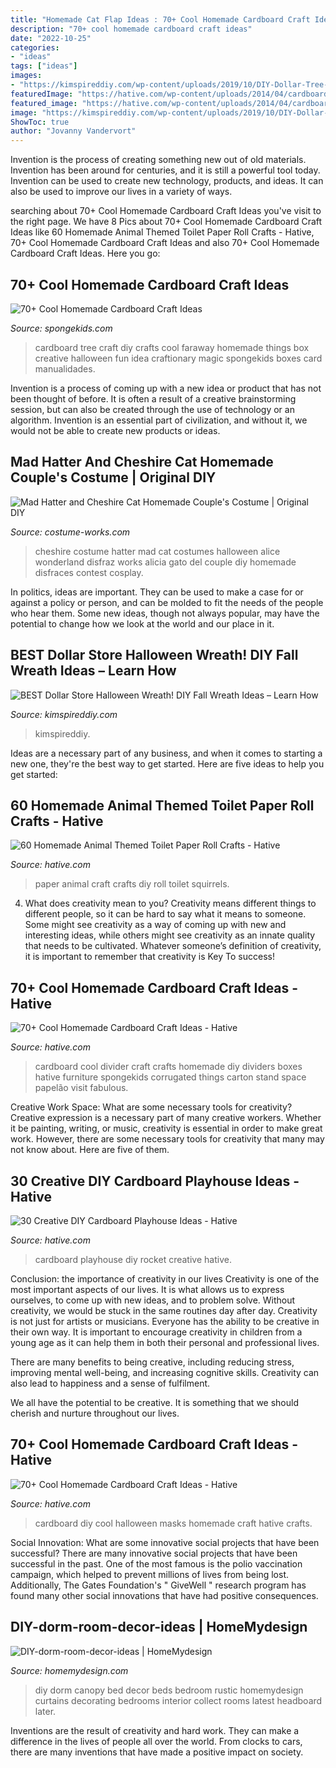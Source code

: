 ```yaml
---
title: "Homemade Cat Flap Ideas : 70+ Cool Homemade Cardboard Craft Ideas"
description: "70+ cool homemade cardboard craft ideas"
date: "2022-10-25"
categories:
- "ideas"
tags: ["ideas"]
images:
- "https://kimspireddiy.com/wp-content/uploads/2019/10/DIY-Dollar-Tree-Halloween-Cat-Wreath.jpg"
featuredImage: "https://hative.com/wp-content/uploads/2014/04/cardboard-crafts/11-diy-halloween-masks.jpg"
featured_image: "https://hative.com/wp-content/uploads/2014/04/cardboard-crafts/25-cardboard-room-divider.jpg"
image: "https://kimspireddiy.com/wp-content/uploads/2019/10/DIY-Dollar-Tree-Halloween-Cat-Wreath.jpg"
ShowToc: true
author: "Jovanny Vandervort"
---
```



Invention is the process of creating something new out of old materials. Invention has been around for centuries, and it is still a powerful tool today. Invention can be used to create new technology, products, and ideas. It can also be used to improve our lives in a variety of ways.

	

		
searching about 70+ Cool Homemade Cardboard Craft Ideas you've visit to the right page. We have 8 Pics about 70+ Cool Homemade Cardboard Craft Ideas like 60 Homemade Animal Themed Toilet Paper Roll Crafts - Hative, 70+ Cool Homemade Cardboard Craft Ideas and also 70+ Cool Homemade Cardboard Craft Ideas. Here you go:
		
    
## 70+ Cool Homemade Cardboard Craft Ideas

<img loading=lazy src="http://spongekids.com/wp-content/uploads/2014/04/cardboard-crafts/8-cardboard-faraway-tree.jpg" onerror="this.onerror=null;this.src='https://tse3.mm.bing.net/th?id=OIP.TVYu1wHsg8_a4nw5TLYsSAHaLV&amp;pid=15.1';" alt="70+ Cool Homemade Cardboard Craft Ideas">

_Source: spongekids.com_

>cardboard tree craft diy crafts cool faraway homemade things box creative halloween fun idea craftionary magic spongekids boxes card manualidades. 

	

Invention is a process of coming up with a new idea or product that has not been thought of before. It is often a result of a creative brainstorming session, but can also be created through the use of technology or an algorithm. Invention is an essential part of civilization, and without it, we would not be able to create new products or ideas.

    
## Mad Hatter And Cheshire Cat Homemade Couple&#039;s Costume | Original DIY

<img loading=lazy src="https://photos.costume-works.com/full/mad_hatter_and_cheshire_cat8.jpg" onerror="this.onerror=null;this.src='https://tse1.mm.bing.net/th?id=OIP.ugZQ3jGfNZ_cGdTcj0kI1gHaJ3&amp;pid=15.1';" alt="Mad Hatter and Cheshire Cat Homemade Couple&#039;s Costume | Original DIY">

_Source: costume-works.com_

>cheshire costume hatter mad cat costumes halloween alice wonderland disfraz works alicia gato del couple diy homemade disfraces contest cosplay. 

	

In politics, ideas are important. They can be used to make a case for or against a policy or person, and can be molded to fit the needs of the people who hear them. Some new ideas, though not always popular, may have the potential to change how we look at the world and our place in it.

    
## BEST Dollar Store Halloween Wreath! DIY Fall Wreath Ideas – Learn How

<img loading=lazy src="https://kimspireddiy.com/wp-content/uploads/2019/10/DIY-Dollar-Tree-Halloween-Cat-Wreath.jpg" onerror="this.onerror=null;this.src='https://tse3.mm.bing.net/th?id=OIP.CKMf0ty9QkrXDheYboGWLQHaLH&amp;pid=15.1';" alt="BEST Dollar Store Halloween Wreath! DIY Fall Wreath Ideas – Learn How">

_Source: kimspireddiy.com_

>kimspireddiy. 

	

Ideas are a necessary part of any business, and when it comes to starting a new one, they're the best way to get started. Here are five ideas to help you get started: 

    
## 60 Homemade Animal Themed Toilet Paper Roll Crafts - Hative

<img loading=lazy src="https://hative.com/wp-content/uploads/2014/03/animal-paper-roll-crafts/40-diy-squirrels-kid-craft.JPG" onerror="this.onerror=null;this.src='https://tse4.mm.bing.net/th?id=OIP.mH39mtjdQ5W2RW5_Sgt9HgHaFx&amp;pid=15.1';" alt="60 Homemade Animal Themed Toilet Paper Roll Crafts - Hative">

_Source: hative.com_

>paper animal craft crafts diy roll toilet squirrels. 

	

4. What does creativity mean to you?
Creativity means different things to different people, so it can be hard to say what it means to someone. Some might see creativity as a way of coming up with new and interesting ideas, while others might see creativity as an innate quality that needs to be cultivated. Whatever someone’s definition of creativity, it is important to remember that creativity is Key To success!

    
## 70+ Cool Homemade Cardboard Craft Ideas - Hative

<img loading=lazy src="https://hative.com/wp-content/uploads/2014/04/cardboard-crafts/25-cardboard-room-divider.jpg" onerror="this.onerror=null;this.src='https://tse3.mm.bing.net/th?id=OIP.V8twlqYQSxlzuJt0axIWrQHaHV&amp;pid=15.1';" alt="70+ Cool Homemade Cardboard Craft Ideas - Hative">

_Source: hative.com_

>cardboard cool divider craft crafts homemade diy dividers boxes hative furniture spongekids corrugated things carton stand space papelão visit fabulous. 

	

Creative Work Space: What are some necessary tools for creativity?
Creative expression is a necessary part of many creative workers. Whether it be painting, writing, or music, creativity is essential in order to make great work. However, there are some necessary tools for creativity that many may not know about. Here are five of them.

    
## 30 Creative DIY Cardboard Playhouse Ideas - Hative

<img loading=lazy src="http://hative.com/wp-content/uploads/2014/04/cardboard-playhouse/12-rocket-cardboard-playhouse.jpg" onerror="this.onerror=null;this.src='https://tse2.mm.bing.net/th?id=OIP.b47Uru8GuZfxUbXWsjl-iAHaLH&amp;pid=15.1';" alt="30 Creative DIY Cardboard Playhouse Ideas - Hative">

_Source: hative.com_

>cardboard playhouse diy rocket creative hative. 

	

Conclusion: the importance of creativity in our lives
Creativity is one of the most important aspects of our lives. It is what allows us to express ourselves, to come up with new ideas, and to problem solve. Without creativity, we would be stuck in the same routines day after day.
Creativity is not just for artists or musicians. Everyone has the ability to be creative in their own way. It is important to encourage creativity in children from a young age as it can help them in both their personal and professional lives.

There are many benefits to being creative, including reducing stress, improving mental well-being, and increasing cognitive skills. Creativity can also lead to happiness and a sense of fulfilment.

We all have the potential to be creative. It is something that we should cherish and nurture throughout our lives.

    
## 70+ Cool Homemade Cardboard Craft Ideas - Hative

<img loading=lazy src="https://hative.com/wp-content/uploads/2014/04/cardboard-crafts/11-diy-halloween-masks.jpg" onerror="this.onerror=null;this.src='https://tse1.mm.bing.net/th?id=OIP.uG6X6SdVYsc8DfMd8mFvywHaKO&amp;pid=15.1';" alt="70+ Cool Homemade Cardboard Craft Ideas - Hative">

_Source: hative.com_

>cardboard diy cool halloween masks homemade craft hative crafts. 

	

Social Innovation: What are some innovative social projects that have been successful?
There are many innovative social projects that have been successful in the past. One of the most famous is the polio vaccination campaign, which helped to prevent millions of lives from being lost. Additionally, The Gates Foundation's " GiveWell " research program has found many other social innovations that have had positive consequences.

    
## DIY-dorm-room-decor-ideas | HomeMydesign

<img loading=lazy src="https://homemydesign.com/wp-content/uploads/2015/03/DIY-dorm-room-decor-ideas.jpg" onerror="this.onerror=null;this.src='https://tse2.mm.bing.net/th?id=OIP.mgWVm2yfsVedJ5KkyFV-5gHaJ4&amp;pid=15.1';" alt="DIY-dorm-room-decor-ideas | HomeMydesign">

_Source: homemydesign.com_

>diy dorm canopy bed decor beds bedroom rustic homemydesign curtains decorating bedrooms interior collect rooms latest headboard later. 

	

Inventions are the result of creativity and hard work. They can make a difference in the lives of people all over the world. From clocks to cars, there are many inventions that have made a positive impact on society.

